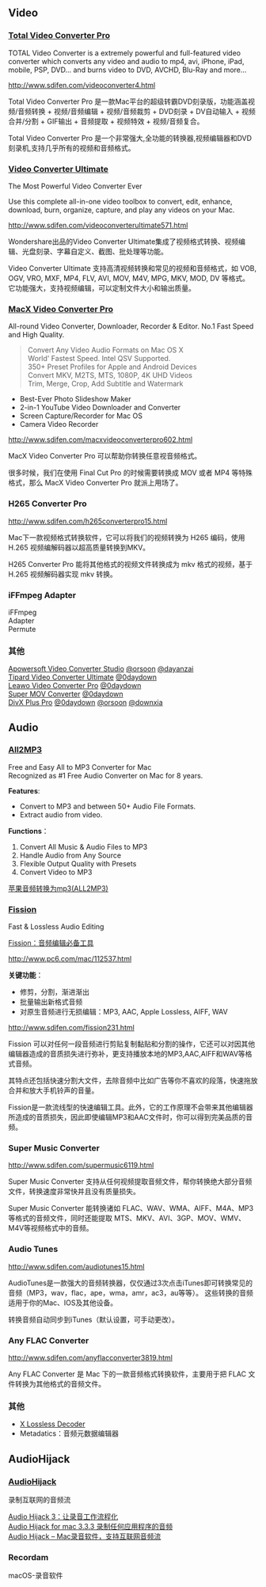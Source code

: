 <!--TOC-->

## Video
### [Total Video Converter Pro](http://www.effectmatrix.com/total-video-converter/)
TOTAL Video Converter is a extremely powerful and full-featured video converter which converts any video and audio to mp4, avi, iPhone, iPad, mobile, PSP, DVD... and burns video to DVD, AVCHD, Blu-Ray and more...

<http://www.sdifen.com/videoconverter4.html>

Total Video Converter Pro 是一款Mac平台的超级转霸DVD刻录版，功能涵盖视频/音频转换 + 视频/音频编辑 + 视频/音频裁剪 + DVD刻录 + DV自动输入 + 视频合并/分割 + GIF输出 + 音频提取 + 视频特效 + 视频/音频复合。

Total Video Converter Pro 是一个非常强大,全功能的转换器,视频编辑器和DVD刻录机,支持几乎所有的视频和音频格式。

### [Video Converter Ultimate](https://videoconverter.wondershare.com/)

The Most Powerful Video Converter Ever

Use this complete all-in-one video toolbox to convert, edit, enhance, download, burn, organize, capture, and play any videos on your Mac.

<http://www.sdifen.com/videoconverterultimate571.html>

Wondershare出品的Video Converter Ultimate集成了视频格式转换、视频编辑、光盘刻录、字幕自定义、截图、批处理等功能。

Video Converter Ultimate 支持高清视频转换和常见的视频和音频格式，如 VOB, OGV, VRO, MXF, MP4, FLV, AVI, MOV, M4V, MPG, MKV, MOD, DV 等格式。  
它功能强大，支持视频编辑，可以定制文件大小和输出质量。

### [MacX Video Converter Pro](https://www.macxdvd.com/mac-video-converter-pro/)

All-round Video Converter, Downloader, Recorder & Editor. No.1 Fast Speed and High Quality.

> Convert Any Video Audio Formats on Mac OS X  
> World' Fastest Speed. Intel QSV Supported.  
> 350+ Preset Profiles for Apple and Android Devices  
> Convert MKV, M2TS, MTS, 1080P, 4K UHD Videos  
> Trim, Merge, Crop, Add Subtitle and Watermark  

- Best-Ever Photo Slideshow Maker  
- 2-in-1 YouTube Video Downloader and Converter  
- Screen Capture/Recorder for Mac OS  
- Camera Video Recorder  

<http://www.sdifen.com/macxvideoconverterpro602.html>

MacX Video Converter Pro 可以帮助你转换任意视音频格式。

很多时候，我们在使用 Final Cut Pro 的时候需要转换成 MOV 或者 MP4 等特殊格式，那么 MacX Video Converter Pro 就派上用场了。

### H265 Converter Pro
<http://www.sdifen.com/h265converterpro15.html>

Mac下一款视频格式转换软件，它可以将我们的视频转换为 H265 编码，使用 H.265 视频编解码器以超高质量转换到MKV。

H265 Converter Pro 能将其他格式的视频文件转换成为 mkv 格式的视频，基于 H.265 视频解码器实现 mkv 转换。

### iFFmpeg Adapter
iFFmpeg  
Adapter  
Permute  

### 其他

[Apowersoft Video Converter Studio](https://www.apowersoft.com/video-converter-studio.html)  [@orsoon](http://www.orsoon.com/Soft/60757.html) [@dayanzai](http://www.dayanzai.me/apowersoft-video-2.html)  
[Tipard Video Converter Ultimate](http://www.tipard.com/mac-video-converter-ultimate/) [@0daydown](http://www.0daydown.com/01/683531.html)  
[Leawo Video Converter Pro](http://www.leawo.com) [@0daydown](http://www.0daydown.com/11/642187.html)  
[Super MOV Converter](https://www.anymp4.com/mov-converter-for-mac/) [@0daydown](http://www.0daydown.com/05/391015.html)  
[DivX Plus Pro](http://www.divx.com/en/divx-plus-pro)  [@0daydown](http://www.0daydown.com/12/430219.html) [@orsoon](http://www.orsoon.com/Soft/77494.html) [@downxia](http://www.downxia.com/downinfo/13141.html)  

## Audio
### [All2MP3](https://www.tresrrr.com/)
Free and Easy All to MP3 Converter for Mac  
Recognized as #1 Free Audio Converter on Mac for 8 years.   

**Features**:

- Convert to MP3 and between 50+ Audio File Formats.  
- Extract audio from video.  

**Functions**：

1. Convert All Music & Audio Files to MP3  
2. Handle Audio from Any Source  
3. Flexible Output Quality with Presets  
4. Convert Video to MP3  

[苹果音频转换为mp3(ALL2MP3)](http://www.xdowns.com/soft/184/apple/2012/soft_97006.html#download_box)

### [Fission](http://www.rogueamoeba.com/fission/)
Fast & Lossless Audio Editing

[Fission：音频编辑必备工具](https://www.waerfa.com/fission)

<http://www.pc6.com/mac/112537.html>

**关键功能**：

- 修剪，分割，渐进渐出  
- 批量输出新格式音频  
- 对原生音频进行无损编辑：MP3, AAC, Apple Lossless, AIFF, WAV  

<http://www.sdifen.com/fission231.html>

Fission 可以对任何一段音频进行剪贴复制黏贴和分割的操作，它还可以对因其他编辑器造成的音质损失进行弥补，更支持播放本地的MP3,AAC,AIFF和WAV等格式音频。

其特点还包括快速分割大文件，去除音频中比如广告等你不喜欢的段落，快速拖放合并和放大手机铃声的音量。

Fission是一款流线型的快速编辑工具。此外，它的工作原理不会带来其他编辑器所造成的音质损失，因此即使编辑MP3和AAC文件时，你可以得到完美品质的音频。

### Super Music Converter
<http://www.sdifen.com/supermusic6119.html>

Super Music Converter 支持从任何视频提取音频文件，帮你转换绝大部分音频文件，转换速度非常快并且没有质量损失。

Super Music Converter 能转换诸如 FLAC、WAV、WMA、AIFF、M4A、MP3等格式的音频文件，同时还能提取 MTS、MKV、AVI、3GP、MOV、WMV、M4V等视频格式中的音频。

### Audio Tunes
<http://www.sdifen.com/audiotunes15.html>

AudioTunes是一款强大的音频转换器，仅仅通过3次点击iTunes即可转换常见的音频（MP3，wav，flac，ape，wma，amr，ac3，au等等）。
这些转换的音频适用于你的Mac、IOS及其他设备。

转换音频自动同步到iTunes（默认设置，可手动更改）。

### Any FLAC Converter
<http://www.sdifen.com/anyflacconverter3819.html>

Any FLAC Converter 是 Mac 下的一款音频格式转换软件，主要用于把 FLAC 文件转换为其他格式的音频文件。

### 其他
- [X Lossless Decoder](http://tmkk.undo.jp/xld/index_e.html)  
- Metadatics：音频元数据编辑器  

## AudioHijack
### [AudioHijack](https://www.rogueamoeba.com/audiohijackpro/)
录制互联网的音频流

[Audio Hijack 3：让录音工作流程化](https://www.waerfa.com/audio-hijack-3-review-in-chinese)  
[Audio Hijack for mac 3.3.3 录制任何应用程序的音频](https://www.macpeers.com/57/76541.html)  
[Audio Hijack – Mac录音软件，支持互联网音频流](https://www.xia1ge.com/audio-hijack.html)  

### Recordam
macOS-录音软件
